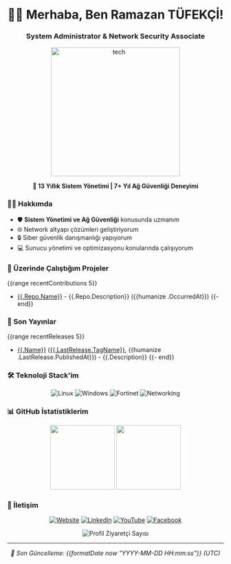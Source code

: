 <h1 align="center">👨‍💻 Merhaba, Ben Ramazan TÜFEKÇİ!</h1>
<h3 align="center">System Administrator & Network Security Associate</h3>

<div align="center">
  <img src="https://media.giphy.com/media/v1.Y2lkPTc5MGI3NjExcDJ1OWMwNmR2MWh1OXFlZnUyNWxieDdzNWNxbW5uMWt0OG1jbDN3dCZlcD12MV9pbnRlcm5hbF9naWZfYnlfaWQmY3Q9Zw/qgQUggAC3Pfv687qPC/giphy.gif" width="300" alt="tech"/>
</div>

<p align="center">
  <strong>🚀 13 Yıllık Sistem Yönetimi | 7+ Yıl Ağ Güvenliği Deneyimi</strong>
</p>

### 👨‍💻 Hakkımda

- 🛡️ **Sistem Yönetimi ve Ağ Güvenliği** konusunda uzmanım
- 🌐 Network altyapı çözümleri geliştiriyorum
- 🔒 Siber güvenlik danışmanlığı yapıyorum
- 💻 Sunucu yönetimi ve optimizasyonu konularında çalışıyorum

### 👷 Üzerinde Çalıştığım Projeler
{{range recentContributions 5}}
- [{{.Repo.Name}}]({{.Repo.URL}}) - {{.Repo.Description}} ({{humanize .OccurredAt}})
{{- end}}

### 🚀 Son Yayınlar
{{range recentReleases 5}}
- [{{.Name}}]({{.URL}}) ([{{.LastRelease.TagName}}]({{.LastRelease.URL}}), {{humanize .LastRelease.PublishedAt}}) - {{.Description}}
{{- end}}

### 🛠️ Teknoloji Stack'im

<div align="center">
  
![Linux](https://img.shields.io/badge/Linux-FCC624?style=for-the-badge&logo=linux&logoColor=black)
![Windows](https://img.shields.io/badge/Windows-0078D6?style=for-the-badge&logo=windows&logoColor=white)
![Fortinet](https://img.shields.io/badge/Fortinet-EE3124?style=for-the-badge&logo=fortinet&logoColor=white)
![Networking](https://img.shields.io/badge/Networking-00979D?style=for-the-badge&logo=cisco&logoColor=white)

</div>

### 📊 GitHub İstatistiklerim

<div align="center">
  <img height="150px" src="https://github-readme-stats.vercel.app/api?username=ramazantufekci&count_private=true&show_icons=true&theme=radical&locale=tr"/>
  <img height="150px" src="https://github-readme-stats.vercel.app/api/top-langs/?username=ramazantufekci&layout=compact&theme=radical&langs_count=8"/>
</div>

### 🔗 İletişim

<div align="center">
  
[![Website](https://img.shields.io/badge/Website-ramazantufekci.com-blue?style=for-the-badge&logo=google-chrome)](https://www.ramazantufekci.com)
[![LinkedIn](https://img.shields.io/badge/LinkedIn-ramazan--tufekci-blue?style=for-the-badge&logo=linkedin)](https://www.linkedin.com/in/ramazan-tufekci)
[![YouTube](https://img.shields.io/badge/YouTube-ramazan--tufekci-red?style=for-the-badge&logo=youtube)](https://www.youtube.com/@ramazan-tufekci)
[![Facebook](https://img.shields.io/badge/Facebook-ramazantufekciblog-blue?style=for-the-badge&logo=facebook)](https://www.facebook.com/ramazantufekciblog)

</div>

<div align="center">
  
![Profil Ziyaretçi Sayısı](https://profile-counter.glitch.me/ramazantufekci/count.svg)

</div>

---

<div align="center">
  <i>🔄 Son Güncelleme: {{formatDate now "YYYY-MM-DD HH:mm:ss"}} (UTC)</i>
</div>
